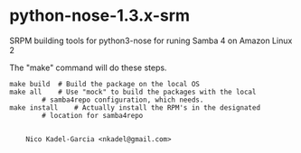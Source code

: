 python-nose-1.3.x-srm
=====================

SRPM building tools for python3-nose for runing Samba 4 on Amazon Linux 2

The "make" command will do these steps.

	make build	# Build the package on the local OS
	make all	# Use "mock" to build the packages with the local
			# samba4repo configuration, which needs.
	make install	# Actually install the RPM's in the designated
			# location for samba4repo


		Nico Kadel-Garcia <nkadel@gmail.com>
